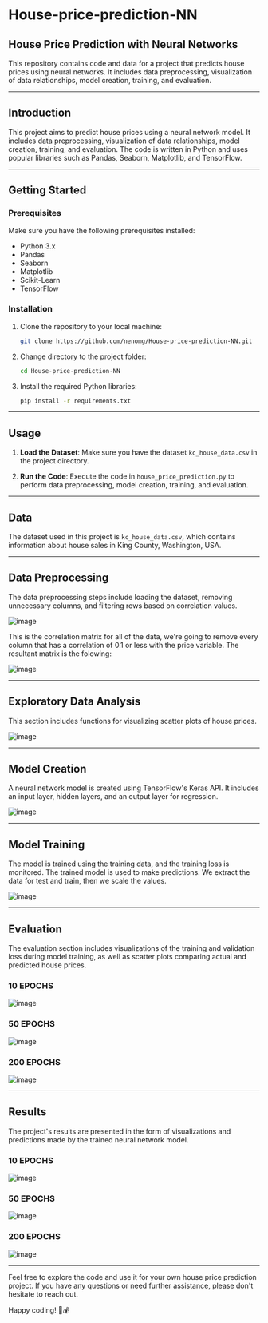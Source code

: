 



# House-price-prediction-NN


## House Price Prediction with Neural Networks

This repository contains code and data for a project that predicts house prices using neural networks. It includes data preprocessing, visualization of data relationships, model creation, training, and evaluation.

---

## Introduction

This project aims to predict house prices using a neural network model. It includes data preprocessing, visualization of data relationships, model creation, training, and evaluation. The code is written in Python and uses popular libraries such as Pandas, Seaborn, Matplotlib, and TensorFlow.

---

## Getting Started

### Prerequisites

Make sure you have the following prerequisites installed:

- Python 3.x
- Pandas
- Seaborn
- Matplotlib
- Scikit-Learn
- TensorFlow

### Installation

1. Clone the repository to your local machine:

   ```bash
   git clone https://github.com/nenomg/House-price-prediction-NN.git
   ```

2. Change directory to the project folder:

   ```bash
   cd House-price-prediction-NN
   ```

3. Install the required Python libraries:

   ```bash
   pip install -r requirements.txt
   ```

---

## Usage

1. **Load the Dataset**: Make sure you have the dataset `kc_house_data.csv` in the project directory.

2. **Run the Code**: Execute the code in `house_price_prediction.py` to perform data preprocessing, model creation, training, and evaluation.

---

## Data

The dataset used in this project is `kc_house_data.csv`, which contains information about house sales in King County, Washington, USA.

---

## Data Preprocessing

The data preprocessing steps include loading the dataset, removing unnecessary columns, and filtering rows based on correlation values.

![image](https://github.com/nenomg/House-price-prediction-NN/assets/105873794/c309baa8-cd03-4f25-b264-76f467cff4c9)

This is the correlation matrix for all of the data, we're going to remove every column that has a correlation of 0.1 or less with the price variable. The resultant matrix is the folowing:

![image](https://github.com/nenomg/House-price-prediction-NN/assets/105873794/aaae3516-7bc0-43ca-a62c-8be37fae8303)


---

## Exploratory Data Analysis

This section includes functions for visualizing scatter plots of house prices.

![image](https://github.com/nenomg/House-price-prediction-NN/assets/105873794/ea1a9086-dbca-4d5b-ba1a-39aef0352187)


---

## Model Creation

A neural network model is created using TensorFlow's Keras API. It includes an input layer, hidden layers, and an output layer for regression.

![image](https://github.com/nenomg/House-price-prediction-NN/assets/105873794/713b4102-2493-4a09-a61c-bdd94e98dde0)

---

## Model Training

The model is trained using the training data, and the training loss is monitored. The trained model is used to make predictions. We extract the data for test and train, then we scale the values.

![image](https://github.com/nenomg/House-price-prediction-NN/assets/105873794/5e7b8f3d-0934-41c9-8d57-7cc53c92cb64)


---

## Evaluation

The evaluation section includes visualizations of the training and validation loss during model training, as well as scatter plots comparing actual and predicted house prices.

### 10 EPOCHS

![image](https://github.com/nenomg/House-price-prediction-NN/assets/105873794/d0a10c77-953a-450c-81c0-372235bf9c99)


### 50 EPOCHS

![image](https://github.com/nenomg/House-price-prediction-NN/assets/105873794/1006307f-c351-4871-8634-95118cd083f1)


### 200 EPOCHS

![image](https://github.com/nenomg/House-price-prediction-NN/assets/105873794/ac6efe8b-739c-4152-89c4-d9ee35645266)


---

## Results

The project's results are presented in the form of visualizations and predictions made by the trained neural network model.

### 10 EPOCHS

![image](https://github.com/nenomg/House-price-prediction-NN/assets/105873794/3e53086b-f63b-438e-b08a-5a1b9753916e)


### 50 EPOCHS

![image](https://github.com/nenomg/House-price-prediction-NN/assets/105873794/82a73bf2-1358-4a92-ac58-3d509bd8982f)


### 200 EPOCHS

![image](https://github.com/nenomg/House-price-prediction-NN/assets/105873794/2ff12a19-743f-4020-b7c8-45cefbbf9d5e)

---

Feel free to explore the code and use it for your own house price prediction project. If you have any questions or need further assistance, please don't hesitate to reach out.

Happy coding! 🏡💰
